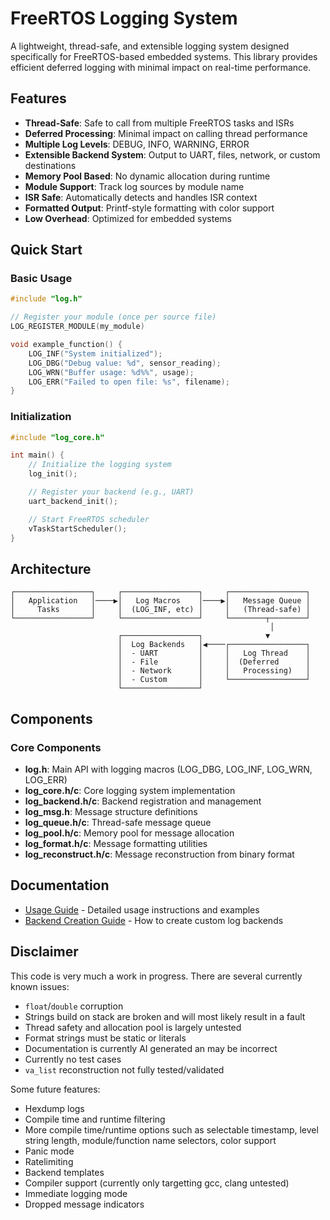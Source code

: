 # FreeRTOS Logging System

A lightweight, thread-safe, and extensible logging system designed specifically for FreeRTOS-based embedded systems. This library provides efficient deferred logging with minimal impact on real-time performance.

## Features

- **Thread-Safe**: Safe to call from multiple FreeRTOS tasks and ISRs
- **Deferred Processing**: Minimal impact on calling thread performance
- **Multiple Log Levels**: DEBUG, INFO, WARNING, ERROR
- **Extensible Backend System**: Output to UART, files, network, or custom destinations
- **Memory Pool Based**: No dynamic allocation during runtime
- **Module Support**: Track log sources by module name
- **ISR Safe**: Automatically detects and handles ISR context
- **Formatted Output**: Printf-style formatting with color support
- **Low Overhead**: Optimized for embedded systems

## Quick Start

### Basic Usage

```c
#include "log.h"

// Register your module (once per source file)
LOG_REGISTER_MODULE(my_module)

void example_function() {
    LOG_INF("System initialized");
    LOG_DBG("Debug value: %d", sensor_reading);
    LOG_WRN("Buffer usage: %d%%", usage);
    LOG_ERR("Failed to open file: %s", filename);
}
```

### Initialization

```c
#include "log_core.h"

int main() {
    // Initialize the logging system
    log_init();

    // Register your backend (e.g., UART)
    uart_backend_init();

    // Start FreeRTOS scheduler
    vTaskStartScheduler();
}
```

## Architecture

```
┌─────────────────┐     ┌─────────────────┐     ┌─────────────────┐
│   Application   │────▶│   Log Macros    │────▶│   Message Queue │
│     Tasks       │     │  (LOG_INF, etc) │     │   (Thread-safe) │
└─────────────────┘     └─────────────────┘     └────────┬────────┘
                                                          │
                        ┌─────────────────┐              ▼
                        │  Log Backends   │◀────┌─────────────────┐
                        │  - UART         │     │   Log Thread    │
                        │  - File         │     │  (Deferred      │
                        │  - Network      │     │   Processing)   │
                        │  - Custom       │     └─────────────────┘
                        └─────────────────┘
```

## Components

### Core Components

- **log.h**: Main API with logging macros (LOG_DBG, LOG_INF, LOG_WRN, LOG_ERR)
- **log_core.h/c**: Core logging system implementation
- **log_backend.h/c**: Backend registration and management
- **log_msg.h**: Message structure definitions
- **log_queue.h/c**: Thread-safe message queue
- **log_pool.h/c**: Memory pool for message allocation
- **log_format.h/c**: Message formatting utilities
- **log_reconstruct.h/c**: Message reconstruction from binary format


## Documentation

- [Usage Guide](docs/usage.md) - Detailed usage instructions and examples
- [Backend Creation Guide](docs/backend-creation.md) - How to create custom log backends

## Disclaimer

This code is very much a work in progress.  There are several currently known issues:

- `float`/`double` corruption
- Strings build on stack are broken and will most likely result in a fault
- Thread safety and allocation pool is largely untested
- Format strings must be static or literals
- Documentation is currently AI generated an may be incorrect
- Currently no test cases
- `va_list` reconstruction not fully tested/validated

Some future features:

- Hexdump logs
- Compile time and runtime filtering
- More compile time/runtime options such as selectable timestamp, level string length, module/function name selectors, color support
- Panic mode
- Ratelimiting
- Backend templates
- Compiler support (currently only targetting gcc, clang untested)
- Immediate logging mode
- Dropped message indicators
